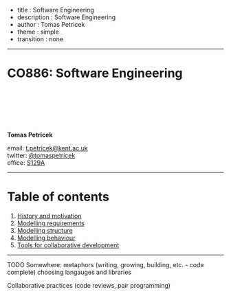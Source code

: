 - title : Software Engineering
- description : Software Engineering
- author : Tomas Petricek
- theme : simple
- transition : none

****************************************************************************************************

# **CO886: Software Engineering**

<br /><br />
<br /><br /><br />

**Tomas Petricek**

email: [t.petricek@kent.ac.uk](mailto:t.petricek@kent.ac.uk)<br />
twitter: [@tomaspetricek](http://twitter.com/tomaspetricek)<br />
office: [S129A](https://www.cs.kent.ac.uk/rooms/S129A.gif)<br />

----------------------------------------------------------------------------------------------------

# **Table of contents**

1. [History and motivation](history.html)
2. [Modelling requirements](requirements.html)
3. [Modelling structure](structure.html)
4. [Modelling behaviour](behaviour.html)
5. [Tools for collaborative development](collaborative.html)

----------------------------------------------------------------------------------------------------

TODO Somewhere:
  metaphors (writing, growing, building, etc. - code complete)
  choosing langauges and libraries

Collaborative practices
  (code reviews, pair programming)
